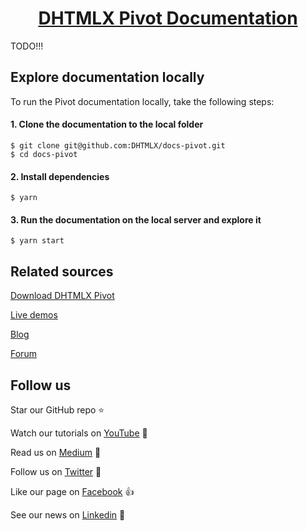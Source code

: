 <h1 align="center"><a href="https://docs.dhtmlx.com/pivot/">DHTMLX Pivot Documentation</a></h1>

TODO!!! 

## Explore documentation locally

To run the Pivot documentation locally, take the following steps:

#### 1. Clone the documentation to the local folder

```
$ git clone git@github.com:DHTMLX/docs-pivot.git
$ cd docs-pivot
```

#### 2. Install dependencies

```
$ yarn
```

#### 3. Run the documentation on the local server and explore it

```
$ yarn start
```

## Related sources

[Download DHTMLX Pivot](https://dhtmlx.com/docs/products/dhtmlxPivot/download.shtml)

[Live demos](https://snippet.dhtmlx.com/)

[Blog](https://dhtmlx.com/blog/)

[Forum](https://forum.dhtmlx.com/)

## Follow us

Star our GitHub repo :star:

Watch our tutorials on [YouTube](https://www.youtube.com/user/dhtmlx/videos) :eyes:

Read us on [Medium](https://medium.com/@dhtmlx) :newspaper:

Follow us on [Twitter](https://twitter.com/dhtmlx) :feet:

Like our page on [Facebook](https://www.facebook.com/dhtmlx/) :thumbsup:

See our news on [Linkedin](https://www.linkedin.com/groups/3345009/) :mega:
